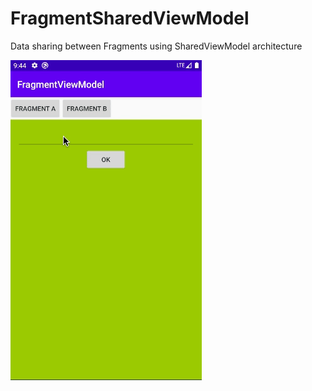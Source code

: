 # FragmentSharedViewModel
Data sharing between Fragments using SharedViewModel architecture

![](preview/sharedViewModel_Fragment.gif)
